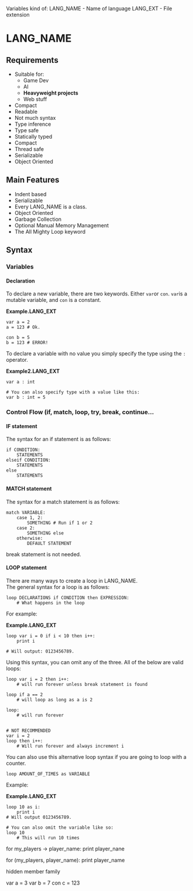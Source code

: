 

Variables kind of:
LANG_NAME	- Name of language
LANG_EXT  - File extension


# LANG_NAME



## Requirements

* Suitable for:
  *  Game Dev 
  *  AI
  *  **Heavyweight projects**
  * Web stuff
* Compact
* Readable
* Not much syntax
* Type inference
* Type safe
* Statically typed
* Compact
* Thread safe
* Serializable
* Object Oriented



## Main Features
* Indent based
* Serializable
* Every LANG_NAME is a class.
* Object Oriented
* Garbage Collection
* Optional Manual Memory Management
* The All Mighty Loop keyword



## Syntax


### Variables

#### Declaration

To declare a new variable, there are two keywords. Either `var`or `con`.
`var`is a mutable variable, and `con` is a constant.


**Example.LANG_EXT**

```LANG_NAME
var a = 2
a = 123 # Ok.

con b = 5
b = 123 # ERROR!
```

To declare a variable with no value you simply specify the type using the `:` operator.

**Example2.LANG_EXT**

```
var a : int

# You can also specify type with a value like this:
var b : int = 5	
```

### Control Flow (if, match, loop, try, break, continue...

#### IF statement
The syntax for an if statement is as follows:


```
if CONDITION:
	STATEMENTS
elseif CONDITION:
	STATEMENTS
else
	STATEMENTS
```

#### MATCH statement

The syntax for a match statement is as follows:

```
match VARIABLE:
	case 1, 2:
		SOMETHING # Run if 1 or 2
	case 2:
		SOMETHING else
	otherwise:
		DEFAULT STATEMENT
```
break statement is not needed.

#### LOOP statement

There are many ways to create a loop in LANG_NAME.  
The general syntax for a loop is as follows:

```
loop DECLARATIONS if CONDITION then EXPRESSION:
	# What happens in the loop
```

For example:


**Example.LANG_EXT**

```
loop var i = 0 if i < 10 then i++:
	print i
	
# Will output: 0123456789.
```

Using this syntax, you can omit any of the three. All of the below are valid loops:

```
loop var i = 2 then i++:
	# will run forever unless break statement is found

loop if a == 2
	# will loop as long as a is 2
	
loop:
	# will run forever


# NOT RECOMMENDED
var i = 2
loop then i++:
	# Will run forever and always increment i

```

You can also use this alternative loop syntax if you are going to loop with a counter.

```
loop AMOUNT_OF_TIMES as VARIABLE
```

Example:

**Example.LANG_EXT**

```
loop 10 as i:
	print i
# Will output 0123456789.

# You can also omit the variable like so:
loop 10
	# This will run 10 times
```









for my_players -> player_name:
	print player_nane
	
for (my_players, player_name):
	print player_name





hidden
member
family

var a = 3
var b = 7
con c = 123
